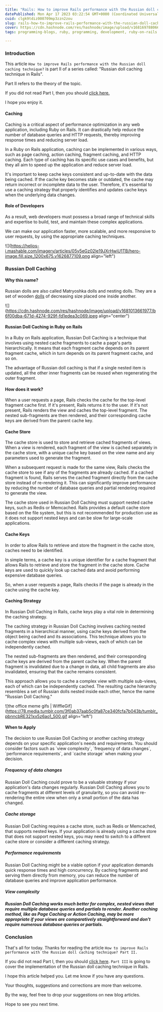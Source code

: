 ```yaml
---
title: "Rails: How to improve Rails performance with the Russian doll caching technique?"
datePublished: Mon Apr 17 2023 03:22:54 GMT+0000 (Coordinated Universal Time)
cuid: clgk9tdiz000709mp3zzn2zou
slug: rails-how-to-improve-rails-performance-with-the-russian-doll-caching-technique-part-ii
cover: https://cdn.hashnode.com/res/hashnode/image/upload/v1681697880665/fd04093f-8532-4cdf-bf1b-d931bf16b7fd.jpeg
tags: programming-blogs, ruby, programming, development, ruby-on-rails

---
```


### Introduction

This article `How to improve Rails performance with the Russian doll caching technique?` is part II of a series called: "Russian doll caching technique in Rails".

Part II refers to the theory of the topic.

If you did not read Part I, then you should [click here.](https://blog.alexandrecalaca.com/rails-how-to-improve-rails-performance-with-the-russian-doll-caching-technique-part-i)

I hope you enjoy it.

#### Caching

Caching is a critical aspect of performance optimization in any web application, including Ruby on Rails. It can drastically help reduce the number of database queries and HTTP requests, thereby improving response times and reducing server load.

In a Ruby on Rails application, caching can be implemented in various ways, such as page caching, action caching, fragment caching, and HTTP caching. Each type of caching has its specific use cases and benefits, but they all aim to speed up the application and reduce server load.

It's important to keep cache keys consistent and up-to-date with the data being cached. If the cache key becomes stale or outdated, the cache may return incorrect or incomplete data to the user. Therefore, it's essential to use a caching strategy that properly identifies and updates cache keys when the underlying data changes.

#### Role of Developers

As a result, web developers must possess a broad range of technical skills and expertise to build, test, and maintain these complex applications.

We can make our application faster, more scalable, and more responsive to user requests, by using the appropriate caching techniques.

![](https://helios-i.mashable.com/imagery/articles/05y5eGz02le19JXrHwiU1TB/hero-image.fill.size_1200x675.v1626877109.png align="left")

### Russian Doll Caching

#### Why this name?

Russian dolls are also called Matryoshka dolls and nesting dolls. They are a set of wooden [dolls](https://en.wikipedia.org/wiki/Doll) of decreasing size placed one inside another.

![](https://cdn.hashnode.com/res/hashnode/image/upload/v1681013661977/b6f00dba-671d-4274-929f-fd1edea3c069.jpeg align="center")

#### Russian Doll Caching in Ruby on Rails

In a Ruby on Rails application, Russian Doll Caching is a technique that involves using nested cache fragments to cache a page's parts hierarchically. It means that each fragment cache depends on its parent fragment cache, which in turn depends on its parent fragment cache, and so on.

The advantage of Russian doll caching is that if a single nested item is updated, all the other inner fragments can be reused when regenerating the outer fragment.

#### How does it work?

When a user requests a page, Rails checks the cache for the top-level fragment cache first. If it's present, Rails returns it to the user. If it's not present, Rails renders the view and caches the top-level fragment. The nested sub-fragments are then rendered, and their corresponding cache keys are derived from the parent cache key.

#### Cache Store

The cache store is used to store and retrieve cached fragments of views. When a view is rendered, each fragment of the view is cached separately in the cache store, with a unique cache key based on the view name and any parameters used to generate the fragment.

When a subsequent request is made for the same view, Rails checks the cache store to see if any of the fragments are already cached. If a cached fragment is found, Rails serves the cached fragment directly from the cache store instead of re-rendering it. This can significantly improve performance by reducing the number of database queries and partial rendering required to generate the view.

The cache store used in Russian Doll Caching must support nested cache keys, such as Redis or Memcached. Rails provides a default cache store based on the file system, but this is not recommended for production use as it does not support nested keys and can be slow for large-scale applications.

#### Cache Keys

In order to allow Rails to retrieve and store the fragment in the cache store, caches need to be identified.

In simple terms, a cache key is a unique identifier for a cache fragment that allows Rails to retrieve and store the fragment in the cache store. Cache keys are used to quickly look up cached data and avoid performing expensive database queries.

So, when a user requests a page, Rails checks if the page is already in the cache using the cache key.

#### Caching Strategy

In Russian Doll Caching in Rails, cache keys play a vital role in determining the caching strategy.

The caching strategy in Russian Doll Caching involves caching nested fragments in a hierarchical manner, using cache keys derived from the object being cached and its associations. This technique allows you to cache complex views with multiple sub-views, each of which can be independently cached.

The nested sub-fragments are then rendered, and their corresponding cache keys are derived from the parent cache key. When the parent fragment is invalidated due to a change in data, all child fragments are also invalidated, ensuring that the cache remains consistent.

This approach allows you to cache a complex view with multiple sub-views, each of which can be independently cached. The resulting cache hierarchy resembles a set of Russian dolls nested inside each other, hence the name "Russian Doll Caching."

![the office meme gifs | WiffleGif](https://78.media.tumblr.com/3f0ab37aab5c0fa87ce340fcfa7b043b/tumblr_pbnncbRE321xx5z6ao1_500.gif align="left")

#### When to Apply

The decision to use Russian Doll Caching or another caching strategy depends on your specific application's needs and requirements. You should consider factors such as \`view complexity\`, \`frequency of data changes\`, \`performance requirements\`, and \`cache storage\` when making your decision.

##### Frequency of data changes

Russian Doll Caching could prove to be a valuable strategy if your application's data changes regularly. Russian Doll Caching allows you to cache fragments at different levels of granularity, so you can avoid re-rendering the entire view when only a small portion of the data has changed.

##### Cache storage

Russian Doll Caching requires a cache store, such as Redis or Memcached, that supports nested keys. If your application is already using a cache store that does not support nested keys, you may need to switch to a different cache store or consider a different caching strategy.

##### Performance requirements

Russian Doll Caching might be a viable option if your application demands quick response times and high concurrency. By caching fragments and serving them directly from memory, you can reduce the number of database queries and improve application performance.

##### View complexity  

##### Russian Doll Caching works much better for complex, nested views that require multiple database queries and partials to render. Another caching method, like as Page Caching or Action Caching, may be more appropriate if your views are comparatively straightforward and don't require numerous database queries or partials.

### Conclusion

That's all for today. Thanks for reading the article `How to improve Rails performance with the Russian doll caching technique? Part II.`

If you did not read Part I, then you should [click here](https://blog.alexandrecalaca.com/rails-how-to-improve-rails-performance-with-the-russian-doll-caching-technique-part-i). `Part III` is going to cover the implementation of the Russian doll caching technique in Rails.

I hope this article helped you. Let me know if you have any questions.

Your thoughts, suggestions and corrections are more than welcome.

By the way, feel free to drop your suggestions on new blog articles.

Hope to see you next time.